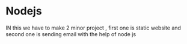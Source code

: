 # Nodejs

IN this  we have to make 2 minor project , first one is static website  and second one is sending email with the help of node js
